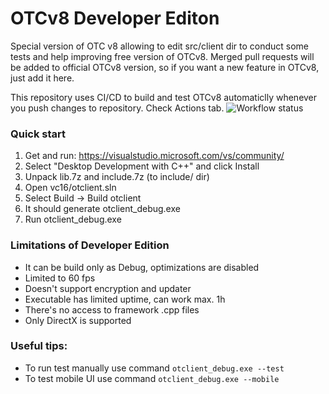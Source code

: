 # OTCv8 Developer Editon

Special version of OTC v8 allowing to edit src/client dir to conduct some tests and help improving free version of OTCv8.
Merged pull requests will be added to official OTCv8 version, so if you want a new feature in OTCv8, just add it here.

This repository uses CI/CD to build and test OTCv8 automaticlly whenever you push changes to repository. Check Actions tab.
![Workflow status](https://github.com/OTCv8/otcv8-dev/actions/workflows/Test.yml/badge.svg)

### Quick start

1. Get and run: https://visualstudio.microsoft.com/vs/community/
2. Select "Desktop Development with C++" and click Install
3. Unpack lib.7z and include.7z (to include/ dir)
4. Open vc16/otclient.sln
5. Select Build -> Build otclient
6. It should generate otclient_debug.exe
7. Run otclient_debug.exe

### Limitations of Developer Edition

- It can be build only as Debug, optimizations are disabled
- Limited to 60 fps
- Doesn't support encryption and updater
- Executable has limited uptime, can work max. 1h
- There's no access to framework .cpp files
- Only DirectX is supported

### Useful tips:

- To run test manually use command `otclient_debug.exe --test`
- To test mobile UI use command `otclient_debug.exe --mobile`
